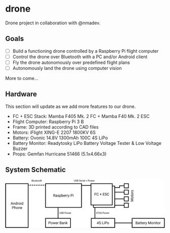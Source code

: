 # drone

Drone project in collaboration with @nmadev.

## Goals
- [ ] Build a functioning drone controlled by a Raspberry Pi flight computer
- [ ] Control the drone over Bluetooth with a PC and/or Android client
- [ ] Fly the drone autonomously over predefined flight plans
- [ ] Autonomously land the drone using computer vision

More to come...

## Hardware
This section will update as we add more features to our drone.
- FC + ESC Stack: Mamba F405 Mk. 2 FC + Mamba F40 Mk. 2 ESC
- Flight Computer: Raspberry Pi 3 B
- Frame: 3D printed according to CAD files
- Motors: iFlight XING-E 2207 1800KV 6S
- Battery: Ovonic 14.8V 1300mAh 100C 4S LiPo
- Battery Monitor: Readytosky LiPo Battery Voltage Tester & Low Voltage Buzzer
- Props: Gemfan Hurricane 51466 (5.1x4.66x3)


## System Schematic
![System Schematic](/images/system_schematic.png)
